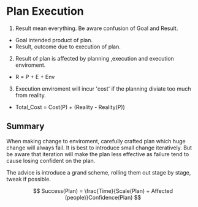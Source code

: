 # Plan Execution

1. Result mean everything. Be aware confusion of Goal and Result.
 - Goal intended product of plan.
 - Result, outcome due to execution of plan.
2. Result of plan is affected by planning ,execution and execution enviroment.
 - R = P + E + Env
3. Execution enviroment will incur 'cost' if the planning diviate too much from reality.
 - Total_Cost = Cost(P) + (Reality - Reality(P))

## Summary
When making change to enviroment, carefully crafted plan which huge change will always fail. It is best to introduce small change iteratively. But be aware that iteration will make the plan less effective as failure tend to cause losing confident on the plan.

The advice is introduce a grand scheme, rolling them out stage by stage, tweak if possible.


$$ Success(Plan) = \frac{Time}{Scale(Plan) + Affected (people)}Confidence(Plan) $$

